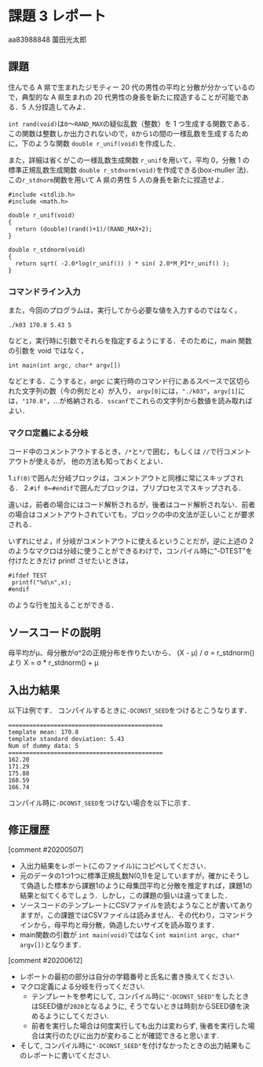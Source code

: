 # 課題 3 レポート

aa83988848 薗田光太郎

## 課題

住んでる A 県で生まれたジモティー 20 代の男性の平均と分散が分かっているので，典型的な A 県生まれの 20 代男性の身長を新たに捏造することが可能である．5 人分捏造してみよ．

`int rand(void)`は`0`〜`RAND_MAX`の疑似乱数（整数）を 1 つ生成する関数である．この関数は整数しか出力されないので，`0`から`1`の間の一様乱数を生成するために，下のような関数 `double r_unif(void)`を作成した．

また，詳細は省くがこの一様乱数生成関数 `r_unif`を用いて，平均 0，分散 1 の標準正規乱数生成関数 `double r_stdnorm(void)`を作成できる(box-muller 法)．
この`r_stdnorm`関数を用いて A 県の男性 5 人の身長を新たに捏造せよ．

```{c}
#include <stdlib.h>
#include <math.h>

double r_unif(void)
{
  return (double)(rand()+1)/(RAND_MAX+2);
}

double r_stdnorm(void)
{
  return sqrt( -2.0*log(r_unif()) ) * sin( 2.0*M_PI*r_unif() );
}
```

### コマンドライン入力

また，今回のプログラムは，実行してから必要な値を入力するのではなく，

```
./k03 170.8 5.43 5
```

などと，実行時に引数でそれらを指定するようにする．そのために，main 関数の引数を void ではなく，

```
int main(int argc, char* argv[])
```

などとする．こうすると，argc に実行時のコマンド行にあるスペースで区切られた文字列の数（今の例だと`4`）が入り，
`argv[0]`には，`"./k03"`，`argv[1]`には，`"170.8"`，...が格納される．`sscanf`でこれらの文字列から数値を読み取ればよい．

### マクロ定義による分岐

コード中のコメントアウトするとき，`/*`と`*/`で囲む，もしくは `//`で行コメントアウトが使えるが，
他の方法も知っておくとよい．

1.`if(0)`で囲んだ分岐ブロックは，コメントアウトと同様に常にスキップされる． 2.`#if 0`~`#endif`で囲んだブロックは，プリプロセスでスキップされる．

違いは，前者の場合にはコード解析されるが，後者はコード解析されない．前者の場合はコメントアウトされていても，ブロックの中の文法が正しいことが要求される．

いずれにせよ，if 分岐がコメントアウトに使えるということだが，逆に上述の 2 のようなマクロは分岐に使うことができるわけで，コンパイル時に"-DTEST"を付けたときだけ printf させたいときは，

```
#ifdef TEST
 printf("%d\n",x);
#endif
```

のような行を加えることができる．

## ソースコードの説明

母平均がμ、母分散がσ^2の正規分布を作りたいから、
(X - μ) / σ = r_stdnorm() より
X = σ * r_stdnorm() + μ

## 入出力結果

以下は例です． コンパイルするときに`-DCONST_SEED`をつけるとこうなります．

```
============================================
template mean: 170.8
template standard deviation: 5.43
Num of dummy data: 5
============================================
162.20
171.29
175.88
168.59
166.74
```

コンパイル時に`-DCONST_SEED`をつけない場合を以下に示す．

## 修正履歴

[comment #20200507]
- 入出力結果をレポート(このファイル)にコピペしてください．
- 元のデータの1つ1つに標準正規乱数N(0,1)を足していますが，確かにそうして偽造した標本から課題1のように母集団平均と分散を推定すれば，課題1の結果と似てくるでしょう．しかし，この課題の狙いは違ってました．
- ソースコードのテンプレートにCSVファイルを読むようなことが書いてありますが，この課題ではCSVファイルは読みません．その代わり，コマンドラインから，母平均と母分散，偽造したいサイズを読み取ります．
- main関数の引数が `int main(void)`ではなく`int main(int argc, char* argv[])`となります．

[comment #20200612]
- レポートの最初の部分は自分の学籍番号と氏名に書き換えてください. 
- マクロ定義による分岐を行ってください. 
  - テンプレートを参考にして, コンパイル時に`"-DCONST_SEED"`をしたときはSEED値が`2020`となるように, そうでないときは時刻からSEED値を決めるようにしてください. 
  - 前者を実行した場合は何度実行しても出力は変わらず, 後者を実行した場合は実行のたびに出力が変わることが確認できると思います. 
- そして, コンパイル時に`"-DCONST_SEED"`を付けなかったときの出力結果もこのレポートに書いてください. 

